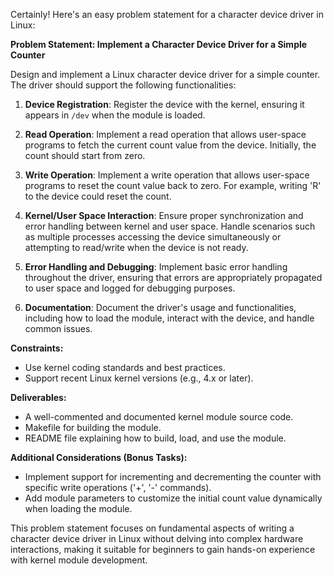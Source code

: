 Certainly! Here's an easy problem statement for a character device driver in Linux:

**Problem Statement: Implement a Character Device Driver for a Simple Counter**

Design and implement a Linux character device driver for a simple counter. The driver should support the following functionalities:

1. **Device Registration**: Register the device with the kernel, ensuring it appears in `/dev` when the module is loaded.

2. **Read Operation**: Implement a read operation that allows user-space programs to fetch the current count value from the device. Initially, the count should start from zero.

3. **Write Operation**: Implement a write operation that allows user-space programs to reset the count value back to zero. For example, writing 'R' to the device could reset the count.

4. **Kernel/User Space Interaction**: Ensure proper synchronization and error handling between kernel and user space. Handle scenarios such as multiple processes accessing the device simultaneously or attempting to read/write when the device is not ready.

5. **Error Handling and Debugging**: Implement basic error handling throughout the driver, ensuring that errors are appropriately propagated to user space and logged for debugging purposes.

6. **Documentation**: Document the driver's usage and functionalities, including how to load the module, interact with the device, and handle common issues.

**Constraints:**
- Use kernel coding standards and best practices.
- Support recent Linux kernel versions (e.g., 4.x or later).

**Deliverables:**
- A well-commented and documented kernel module source code.
- Makefile for building the module.
- README file explaining how to build, load, and use the module.

**Additional Considerations (Bonus Tasks):**
- Implement support for incrementing and decrementing the counter with specific write operations ('+', '-' commands).
- Add module parameters to customize the initial count value dynamically when loading the module.

This problem statement focuses on fundamental aspects of writing a character device driver in Linux without delving into complex hardware interactions, making it suitable for beginners to gain hands-on experience with kernel module development.